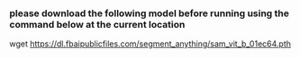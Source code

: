 ### please download the following model before running using the command below at the current location

wget https://dl.fbaipublicfiles.com/segment_anything/sam_vit_b_01ec64.pth
